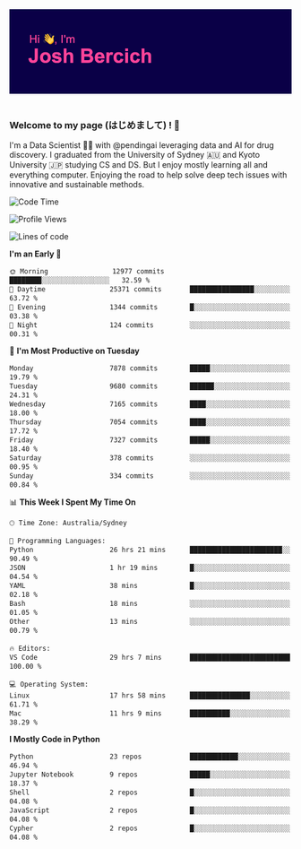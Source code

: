 
<div align="center">
<img src="profile-banner.png" />
</div>

</br>

### Welcome to my page (はじめまして) ! 🌸

I'm a Data Scientist 👨‍🔬 with @pendingai leveraging data and AI for drug discovery. I graduated from the University of Sydney 🇦🇺 and Kyoto University 🇯🇵 studying CS and DS. But I enjoy mostly learning all and everything computer. Enjoying the road to help solve deep tech issues with innovative and sustainable methods.

<!--START_SECTION:waka-->
![Code Time](http://img.shields.io/badge/Code%20Time-252%20hrs%206%20mins-blue)

![Profile Views](http://img.shields.io/badge/Profile%20Views-1-blue)

![Lines of code](https://img.shields.io/badge/From%20Hello%20World%20I%27ve%20Written-10.8%20million%20lines%20of%20code-blue)

**I'm an Early 🐤** 

```text
🌞 Morning                12977 commits       ████████░░░░░░░░░░░░░░░░░   32.59 % 
🌆 Daytime                25371 commits       ████████████████░░░░░░░░░   63.72 % 
🌃 Evening                1344 commits        █░░░░░░░░░░░░░░░░░░░░░░░░   03.38 % 
🌙 Night                  124 commits         ░░░░░░░░░░░░░░░░░░░░░░░░░   00.31 % 
```
📅 **I'm Most Productive on Tuesday** 

```text
Monday                   7878 commits        █████░░░░░░░░░░░░░░░░░░░░   19.79 % 
Tuesday                  9680 commits        ██████░░░░░░░░░░░░░░░░░░░   24.31 % 
Wednesday                7165 commits        ████░░░░░░░░░░░░░░░░░░░░░   18.00 % 
Thursday                 7054 commits        ████░░░░░░░░░░░░░░░░░░░░░   17.72 % 
Friday                   7327 commits        █████░░░░░░░░░░░░░░░░░░░░   18.40 % 
Saturday                 378 commits         ░░░░░░░░░░░░░░░░░░░░░░░░░   00.95 % 
Sunday                   334 commits         ░░░░░░░░░░░░░░░░░░░░░░░░░   00.84 % 
```


📊 **This Week I Spent My Time On** 

```text
🕑︎ Time Zone: Australia/Sydney

💬 Programming Languages: 
Python                   26 hrs 21 mins      ███████████████████████░░   90.49 % 
JSON                     1 hr 19 mins        █░░░░░░░░░░░░░░░░░░░░░░░░   04.54 % 
YAML                     38 mins             █░░░░░░░░░░░░░░░░░░░░░░░░   02.18 % 
Bash                     18 mins             ░░░░░░░░░░░░░░░░░░░░░░░░░   01.05 % 
Other                    13 mins             ░░░░░░░░░░░░░░░░░░░░░░░░░   00.79 % 

🔥 Editors: 
VS Code                  29 hrs 7 mins       █████████████████████████   100.00 % 

💻 Operating System: 
Linux                    17 hrs 58 mins      ███████████████░░░░░░░░░░   61.71 % 
Mac                      11 hrs 9 mins       ██████████░░░░░░░░░░░░░░░   38.29 % 
```

**I Mostly Code in Python** 

```text
Python                   23 repos            ████████████░░░░░░░░░░░░░   46.94 % 
Jupyter Notebook         9 repos             █████░░░░░░░░░░░░░░░░░░░░   18.37 % 
Shell                    2 repos             █░░░░░░░░░░░░░░░░░░░░░░░░   04.08 % 
JavaScript               2 repos             █░░░░░░░░░░░░░░░░░░░░░░░░   04.08 % 
Cypher                   2 repos             █░░░░░░░░░░░░░░░░░░░░░░░░   04.08 % 
```




<!--END_SECTION:waka-->
